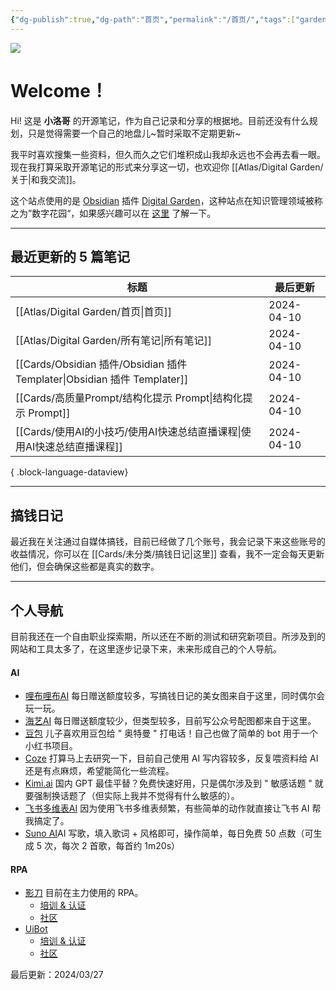 ```yaml
---
{"dg-publish":true,"dg-path":"首页","permalink":"/首页/","tags":["gardenEntry","gardenEntry","gardenEntry"],"created":"2024-03-26","updated":"2024-04-10"}
---
```


![](http://img.xlg.life/images/202404091201059.png)
# Welcome！
Hi! 这是 **小洛哥** 的开源笔记，作为自己记录和分享的根据地。目前还没有什么规划，只是觉得需要一个自己的地盘儿~暂时采取不定期更新~

我平时喜欢搜集一些资料，但久而久之它们堆积成山我却永远也不会再去看一眼。现在我打算采取开源笔记的形式来分享这一切，也欢迎你 [[Atlas/Digital Garden/关于\|和我交流]]。

这个站点使用的是 [Obsidian](https://obsidian.md/) 插件 [Digital Garden](https://github.com/oleeskild/obsidian-digital-garden)，这种站点在知识管理领域被称之为”数字花园“，如果感兴趣可以在 [这里](https://blog.effie.co/%E5%A6%82%E4%BD%95%E5%BB%BA%E7%AB%8B%E6%95%B0%E5%AD%97%E8%8A%B1%E5%9B%AD%EF%BC%9F/) 了解一下。

---
## 最近更新的 5 篇笔记

| 标题                                                                    | 最后更新       |
| --------------------------------------------------------------------- | ---------- |
| [[Atlas/Digital Garden/首页\|首页]]                                    | 2024-04-10 |
| [[Atlas/Digital Garden/所有笔记\|所有笔记]]                                | 2024-04-10 |
| [[Cards/Obsidian 插件/Obsidian 插件 Templater\|Obsidian 插件 Templater]] | 2024-04-10 |
| [[Cards/高质量Prompt/结构化提示 Prompt\|结构化提示 Prompt]]                     | 2024-04-10 |
| [[Cards/使用AI的小技巧/使用AI快速总结直播课程\|使用AI快速总结直播课程]]                      | 2024-04-10 |

{ .block-language-dataview}

---
## 搞钱日记
最近我在关注通过自媒体搞钱，目前已经做了几个账号，我会记录下来这些账号的收益情况，你可以在 [[Cards/未分类/搞钱日记\|这里]] 查看，我不一定会每天更新他们，但会确保这些都是真实的数字。

---

## 个人导航
目前我还在一个自由职业探索期，所以还在不断的测试和研究新项目。所涉及到的网站和工具太多了，在这里逐步记录下来，未来形成自己的个人导航。

#### AI
- [哩布哩布AI](https://www.liblib.art/) 每日赠送额度较多，写搞钱日记的美女图来自于这里，同时偶尔会玩一玩。
- [海艺AI](https://www.seaart.me/zhCN) 每日赠送额度较少，但类型较多，目前写公众号配图都来自于这里。
- [豆包](https://www.doubao.com/chat/) 儿子喜欢用豆包给 " 奥特曼 " 打电话！自己也做了简单的 bot 用于一个小红书项目。
- [Coze](https://www.coze.com/) 打算马上去研究一下，目前自己使用 AI 写内容较多，反复喂资料给 AI 还是有点麻烦，希望能简化一些流程。
- [Kimi.ai](https://kimi.moonshot.cn/) 国内 GPT 最佳平替？免费快速好用，只是偶尔涉及到 " 敏感话题 " 就要强制换话题了（但实际上我并不觉得有什么敏感的）。
- [飞书多维表AI](https://base.feishu.cn/academy/ai) 因为使用飞书多维表频繁，有些简单的动作就直接让飞书 AI 帮我搞定了。
- [Suno AI](https://www.suno.ai/)AI 写歌，填入歌词 + 风格即可，操作简单，每日免费 50 点数（可生成 5 次，每次 2 首歌，每首约 1m20s）

#### RPA
- [影刀](https://www.yingdao.com/) 目前在主力使用的 RPA。
	- [培训 & 认证](https://college.yingdao.com/)
	- [社区](https://www.yingdao.com/community/homePage)
- [UiBot](https://www.uibot.com.cn/)
	- [培训 & 认证](https://laiye.com/academy/rpa/study)
	- [社区](https://forum.laiye.com/)


最后更新：2024/03/27